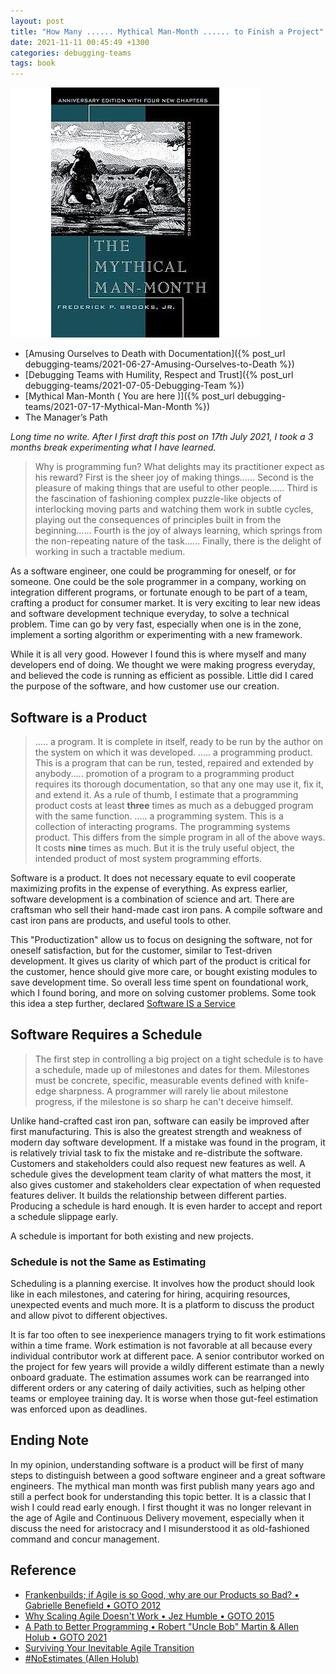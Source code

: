 ```yaml
---
layout: post
title: "How Many ...... Mythical Man-Month ...... to Finish a Project"
date: 2021-11-11 00:45:49 +1300
categories: debugging-teams
tags: book
---
```


![Mythical Man Month](/assets/book/mythical-man-month.jpg)

- [Amusing Ourselves to Death with Documentation]({% post_url debugging-teams/2021-06-27-Amusing-Ourselves-to-Death %})
- [Debugging Teams with Humility, Respect and Trust]({% post_url debugging-teams/2021-07-05-Debugging-Team %})
- [Mythical Man-Month ( You are here )]({% post_url debugging-teams/2021-07-17-Mythical-Man-Month %})
- The Manager’s Path

*Long time no write. After I first draft this post on 17th July 2021, I took a 3 months break experimenting what I have learned.*

> Why is programming fun? What delights may its practitioner expect as his reward?
> First is the sheer joy of making things...... Second is the pleasure of making things that are useful to other people...... Third is the fascination of fashioning complex puzzle-like objects of interlocking moving parts and watching them work in subtle cycles, playing out the consequences of principles built in from the beginning...... Fourth is the joy of always learning, which springs from the non-repeating nature of the task...... Finally, there is the delight of working in such a tractable medium.

As a software engineer, one could be programming for oneself, or for someone. One could be the sole programmer in a company, working on integration different programs, or fortunate enough to be part of a team, crafting a product for consumer market. It is very exciting to lear new ideas and software development technique everyday, to solve a technical problem. Time can go by very fast, especially when one is in the zone, implement a sorting algorithm or experimenting with a new framework.

While it is all very good. However I found this is where myself and many developers end of doing. We thought we were making progress everyday, and believed the code is running as efficient as possible. Little did I cared the purpose of the software, and how customer use our creation.

## Software is a Product

> ..... a program. It is complete in itself, ready to be run by the author on the system on which it was developed.
> ..... a programming product. This is a program that can be run, tested, repaired and extended by anybody..... promotion of a program to a programming product requires its thorough documentation, so that any one may use it, fix it, and extend it. As a rule of thumb, I estimate that a programming product costs at least **three** times as much as a debugged program with the same function.
> ..... a programming system. This is a collection of interacting programs.
> The programming systems product. This differs from the simple program in all of the above ways. It costs **nine** times as much. But it is the truly useful object, the intended product of most system programming efforts.

Software is a product. It does not necessary equate to evil cooperate maximizing profits in the expense of everything. As express earlier, software development is a combination of science and art. There are craftsman who sell their hand-made cast iron pans. A compile software and cast iron pans are products, and useful tools to other.

This "Productization" allow us to focus on designing the software, not for oneself satisfaction, but for the customer, similar to Test-driven development. It gives us clarity of which part of the product is critical for the customer, hence should give more care, or bought existing modules to save development time. So overall less time spent on foundational work, which I found boring, and more on solving customer problems. Some took this idea a step further, declared [Software IS a Service]()

## Software Requires a Schedule

> The first step in controlling a big project on a tight schedule is to have a schedule, made up of milestones and dates for them. Milestones must be concrete, specific, measurable events defined with knife-edge sharpness. A programmer will rarely lie about milestone progress, if the milestone is so sharp he can't deceive himself.

Unlike hand-crafted cast iron pan, software can easily be improved after first manufacturing. This is also the greatest strength and weakness of modern day software development. If a mistake was found in the program, it is relatively trivial task to fix the mistake and re-distribute the software. Customers and stakeholders could also request new features as well. A schedule gives the development team clarity of what matters the most, it also gives customer and stakeholders clear expectation of when requested features deliver. It builds the relationship between different parties. Producing a schedule is hard enough. It is even harder to accept and report a schedule slippage early.

A schedule is important for both existing and new projects.

### Schedule is not the Same as Estimating

Scheduling is a planning exercise. It involves how the product should look like in each milestones, and catering for hiring, acquiring resources, unexpected events and much more. It is a platform to discuss the product and allow pivot to different objectives.

It is far too often to see inexperience managers trying to fit work estimations within a time frame. Work estimation is not favorable at all because every individual contributor work at different pace. A senior contributor worked on the project for few years will provide a wildly different estimate than a newly onboard graduate. The estimation assumes work can be rearranged into different orders or any catering of daily activities, such as helping other teams or employee training day. It is worse when those gut-feel estimation was enforced upon as deadlines.

## Ending Note

In my opinion, understanding software is a product will be first of many steps to distinguish between a good software engineer and a great software engineers. The mythical man month was first publish many years ago and still a perfect book for understanding this topic better. It is a classic that I wish I could read early enough. I first thought it was no longer relevant in the age of Agile and Continuous Delivery movement, especially when it discuss the need for aristocracy and I misunderstood it as old-fashioned command and concur management.

## Reference

- [Frankenbuilds; if Agile is so Good, why are our Products so Bad? • Gabrielle Benefield • GOTO 2012](https://youtu.be/2JNXx8VdbAE)
- [Why Scaling Agile Doesn't Work • Jez Humble • GOTO 2015](https://youtu.be/2zYxWEZ0gYg)
- [A Path to Better Programming • Robert "Uncle Bob" Martin & Allen Holub • GOTO 2021](https://youtu.be/QnmRpHFoYLk)
- [Surviving Your Inevitable Agile Transition](https://youtu.be/UQOmGiv7rUk)
- [#NoEstimates (Allen Holub)](https://youtu.be/QVBlnCTu9Ms)
